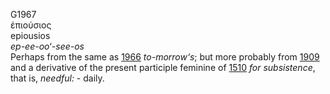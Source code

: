 G1967  
ἐπιούσιος  
epiousios  
*ep-ee-oo‘-see-os*  
Perhaps from the same as [1966](g1966) *to-morrow‘s*; but more probably
from [1909](g1909) and a derivative of the present participle feminine
of [1510](g1510) *for* *subsistence*, that is, *needful:* - daily.  
